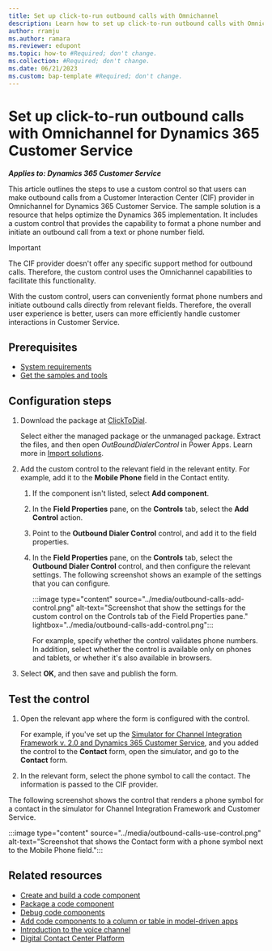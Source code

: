 ```yaml
---
title: Set up click-to-run outbound calls with Omnichannel
description: Learn how to set up click-to-run outbound calls with Omnichannel for Dynamics 365 Customer Service. Find the link to get the sample solution here.
author: rramju
ms.author: ramara
ms.reviewer: edupont
ms.topic: how-to #Required; don't change.
ms.collection: #Required; don't change.
ms.date: 06/21/2023
ms.custom: bap-template #Required; don't change.
---
```


# Set up click-to-run outbound calls with Omnichannel for Dynamics 365 Customer Service

***Applies to: Dynamics 365 Customer Service***

This article outlines the steps to use a custom control so that users can make outbound calls from a Customer Interaction Center (CIF) provider in Omnichannel for Dynamics 365 Customer Service. The sample solution is a resource that helps optimize the Dynamics 365 implementation. It includes a custom control that provides the capability to format a phone number and initiate an outbound call from a text or phone number field.

> [!IMPORTANT]
> The CIF provider doesn't offer any specific support method for outbound calls. Therefore, the custom control uses the Omnichannel capabilities to facilitate this functionality.

With the custom control, users can conveniently format phone numbers and initiate outbound calls directly from relevant fields. Therefore, the overall user experience is better, users can more efficiently handle customer interactions in Customer Service.

## Prerequisites

- [System requirements](/dynamics365/customer-service/channel-integration-framework/v2/system-requirements-channel-integration-framework-v2)
- [Get the samples and tools](https://github.com/microsoft/Dynamics-365-FastTrack-Implementation-Assets/tree/master/Customer%20Service/Channel%20Integration%20Framework%20v2.0/ClickToDial/)

## Configuration steps

1. Download the package at [ClickToDial](https://github.com/microsoft/Dynamics-365-FastTrack-Implementation-Assets/tree/master/Customer%20Service/Channel%20Integration%20Framework%20v2.0/ClickToDial/Solutions).

    Select either the managed package or the unmanaged package. Extract the files, and then open *OutBoundDialerControl* in Power Apps. Learn more in [Import solutions](/power-apps/maker/data-platform/import-update-export-solutions).

1. Add the custom control to the relevant field in the relevant entity. For example, add it to the **Mobile Phone** field in the Contact entity.

    1. If the component isn't listed, select **Add component**.
    1. In the **Field Properties** pane, on the **Controls** tab, select the **Add Control** action.
    1. Point to the **Outbound Dialer Control** control, and add it to the field properties.
    1. In the **Field Properties** pane, on the **Controls** tab, select the **Outbound Dialer Control** control, and then configure the relevant settings. The following screenshot shows an example of the settings that you can configure.

        :::image type="content" source="../media/outbound-calls-add-control.png" alt-text="Screenshot that show the settings for the custom control on the Controls tab of the Field Properties pane." lightbox="../media/outbound-calls-add-control.png":::

        For example, specify whether the control validates phone numbers. In addition, select whether the control is available only on phones and tablets, or whether it's also available in browsers.

1. Select **OK**, and then save and publish the form.

## Test the control

1. Open the relevant app where the form is configured with the control.

    For example, if you've set up the [Simulator for Channel Integration Framework v. 2.0 and Dynamics 365 Customer Service](cs-set-up-cif2-simulator.md), and you added the control to the **Contact** form, open the simulator, and go to the **Contact** form.

1. In the relevant form, select the phone symbol to call the contact. The information is passed to the CIF provider.

The following screenshot shows the control that renders a phone symbol for a contact in the simulator for Channel Integration Framework and Customer Service.

:::image type="content" source="../media/outbound-calls-use-control.png" alt-text="Screenshot that shows the Contact form with a phone symbol next to the Mobile Phone field.":::

## Related resources

- [Create and build a code component](/power-apps/developer/component-framework/create-custom-controls-using-pcf)
- [Package a code component](/power-apps/developer/component-framework/import-custom-controls)
- [Debug code components](/power-apps/developer/component-framework/debugging-custom-controls)
- [Add code components to a column or table in model-driven apps](/power-apps/developer/component-framework/add-custom-controls-to-a-field-or-entity)
- [Introduction to the voice channel](/dynamics365/customer-service/voice-channel)
- [Digital Contact Center Platform](/digital-contact-center-platform/)

<!--## Next steps-->

<!--## Tags

*Industries*: Contact center

*Products*: Dynamics 365 Customer Service

*Topics*: Outbound Dialer, Third Party Channel Provider-->
